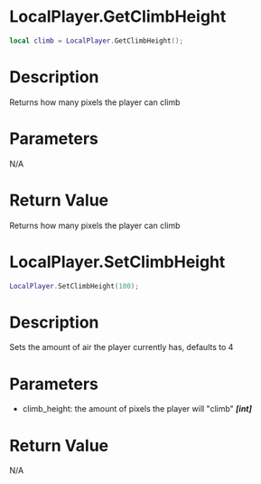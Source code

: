 # LocalPlayer.GetClimbHeight

```lua
local climb = LocalPlayer.GetClimbHeight();
```

# Description

Returns how many pixels the player can climb

# Parameters

N/A

# Return Value

Returns how many pixels the player can climb

# LocalPlayer.SetClimbHeight

```lua
LocalPlayer.SetClimbHeight(100);
```

# Description

Sets the amount of air the player currently has, defaults to 4

# Parameters

- climb_height: the amount of pixels the player will "climb" ***[int]***

# Return Value

N/A